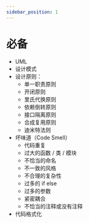 ```yaml
---
sidebar_position: 1
---
```


# 必备

- UML
- 设计模式
- 设计原则：
  - 单一职责原则
  - 开闭原则
  - 里氏代换原则
  - 依赖倒转原则
  - 接口隔离原则
  - 合成复用原则
  - 迪米特法则
- 坏味道（Code Smell）
  - 代码重复
  - 过大的函数 / 类 / 模块
  - 不恰当的命名
  - 不一致的风格
  - 不合理的复杂性
  - 过多的 if else
  - 过多的参数
  - 紧密耦合
  - 不恰当的注释或没有注释
- 代码格式化

